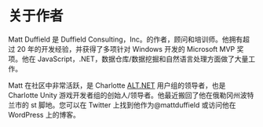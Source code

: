 # 关于作者

Matt Duffield 是 Duffield Consulting，Inc。的作者，顾问和培训师。他拥有超过 20 年的开发经验，并获得了多项针对 Windows 开发的 Microsoft MVP 奖项。他在 JavaScript，.NET，数据仓库/数据挖掘和自然语言处理方面做了大量工作。

Matt 在社区中非常活跃，是 Charlotte [ALT.NET](http://ALT.NET) 用户组的领导者，也是 Charlotte Unity 游戏开发者组的创始人/领导者。他最近搬回了他在俄勒冈州波特兰市的 st 脚地。您可以在 Twitter 上找到他作为@mattduffield 或访问他在 WordPress 上的博客。